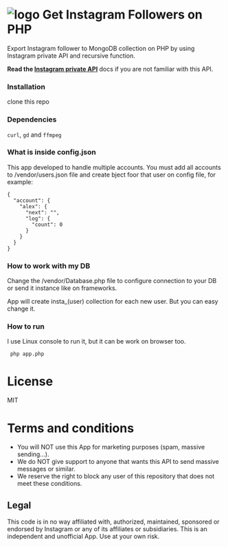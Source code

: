 # ![logo](https://github.com/mgp25/Instagram-API/raw/master/examples/assets/instagram.png) Get Instagram Followers on PHP

Export Instagram follower to MongoDB collection on PHP by using Instagram private API and recursive function.

**Read the [Instagram private API](https://github.com/mgp25/Instagram-API/blob/master/README.md)** docs if you are not familiar with this API.

### Installation

clone this repo

### Dependencies

`curl`, `gd` and `ffmpeg`

### What is inside config.json

This app developed to handle multiple accounts. You must add all accounts to /vendor/users.json file and create bject foor that user on config file, for example:

    {
      "account": {
        "alex": {
          "next": "",
          "log": {
            "count": 0
          }
        }
      }
    }

### How to work with my DB

Change the /vendor/Database.php file to configure connection to your DB or send it instance like on frameworks.

App will create insta_(user) collection for each new user. But you can easy change it.

### How to run

I use Linux console to run it, but it can be work on browser too.

     php app.php


# License

MIT

# Terms and conditions

- You will NOT use this App for marketing purposes (spam, massive sending...).
- We do NOT give support to anyone that wants this API to send massive messages or similar.
- We reserve the right to block any user of this repository that does not meet these conditions.

## Legal

This code is in no way affiliated with, authorized, maintained, sponsored or endorsed by Instagram or any of its affiliates or subsidiaries. This is an independent and unofficial App. Use at your own risk.
